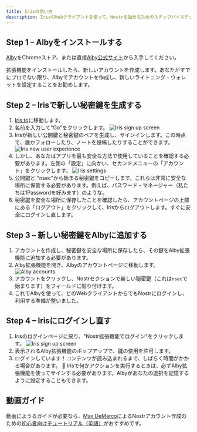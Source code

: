 ```yaml
---
title: Irisの使い方
description: IrisのWebクライアントを使って、Nostrを始めるためのステップバイステップ・ガイドを説明します。
---
```


## Step 1 – Albyをインストールする

[Alby](https://chrome.google.com/webstore/detail/alby-bitcoin-lightning-wa/iokeahhehimjnekafflcihljlcjccdbe)をChromeストア、または直接[Alby公式サイト](https://getalby.com/)から入手してください。

拡張機能をインストールしたら、新しいアカウントを作成します。あなたがすでにプロでない限り、Albyでアカウントを作成し、新しいライトニング・ウォレットを設定することをお勧めします。

## Step 2 – Irisで新しい秘密鍵を生成する

1. [Iris.to](https://iris.to)に移動します。
2. 名前を入力して"Go"をクリックします。 ![Iris sign up screen](/images/iris-signup.webp)
3. Irisが新しい公開鍵と秘密鍵のペアを生成し、サインインします。この時点で、誰かフォローしたり、ノートを投稿したりすることができます。 ![Iris new user experience](/images/iris-nux.webp)
4. しかし、あなたはアプリを最も安全な方法で使用していることを確認する必要があります。左側の「設定」に向かい、セカンドメニューの「アカウント」をクリックします。 ![Iris settings](/images/iris-accounts-settings.webp)
5. 公開鍵と "nsec"から始まる秘密鍵をコピーします。これらは非常に安全な場所に保管する必要があります。例えば、パスワード・マネージャー（私たちは1Passwordを好みます）のような。
6. 秘密鍵を安全な場所に保存したことを確認したら、アカウントページの上部にある「ログアウト」をクリックして、Irisからログアウトします。すぐに安全にログインし直します。

## Step 3 – 新しい秘密鍵をAlbyに追加する

1. アカウントを作成し、秘密鍵を安全な場所に保存したら、その鍵をAlby拡張機能に追加する必要があります。
2. Alby拡張機能を開き、Albyのアカウントページに移動します。 ![Alby accounts](/images/alby-accounts.webp)
3. アカウントをクリックし、Nostrセクションで新しい秘密鍵（これは`nsec`で始まります）をフィールドに貼り付けます。
4. これでAlbyを使って、どのWebクライアントからでもNostrにログインし、利用する準備が整いました。

## Step 4 – Irisにログインし直す

1. Irisのログインページに戻り、"Nostr拡張機能でログイン"をクリックします。 ![Iris sign up screen](/images/iris-signup.webp)
2. 表示されるAlby拡張機能のポップアップで、鍵の使用を許可します。
3. ログインしています！コンテンツが読み込まれるまで、しばらく時間がかかる場合があります。 🤙 Irisで何かアクションを実行するときは、必ずAlby拡張機能を使ってサインする必要があります。Albyがあなたの選択を記憶するように設定することもできます。

## 動画ガイド

動画にようるガイドが必要なら、[Max DeMarco](https://snort.social/p/npub1lelkh3hhxw9hdwlcpk6q9t0xt9f7yze0y0nxazvzqjmre3p98x3sthkvyz)によるNostrアカウント作成のための[初心者向けチュートリアル（英語）](https://www.youtube.com/watch?v=kifwECtwjJQ)がおすすめです。
